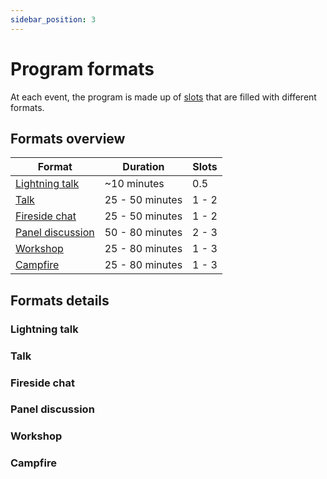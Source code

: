 ```yaml
---
sidebar_position: 3
---
```


# Program formats

At each event, the program is made up of [slots](/events#slots) that are filled with different formats.

## Formats overview

| Format | Duration | Slots |
| --- | --- | --- |
| [Lightning talk](#lightning-talk) | ~10 minutes | 0.5 |
| [Talk](#talk) | 25 - 50 minutes | 1 - 2 |
| [Fireside chat](#fireside-chat) | 25 - 50 minutes | 1 - 2 |
| [Panel discussion](#panel-discussion) | 50 - 80 minutes | 2 - 3 |
| [Workshop](#workshop) | 25 - 80 minutes | 1 - 3 |
| [Campfire](#campfire) | 25 - 80 minutes | 1 - 3 |

## Formats details

### Lightning talk
### Talk
### Fireside chat
### Panel discussion
### Workshop
### Campfire